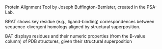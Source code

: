 Protein Alignment Tool by Joseph Buffington-Bemister, created in the PSA-Lab.

BRAT shows key residue (e.g., ligand-binding) correspondences between sequence-divergent homologs aligned by structural superposition.  

BAT displays residues and their numeric properties (from the B-value column) of PDB structures, given their structural superposition


